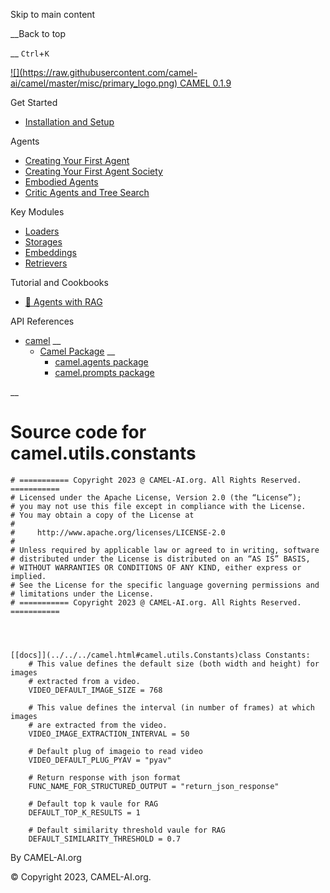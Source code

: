 Skip to main content

__Back to top

__ `Ctrl`+`K`

[ ![](https://raw.githubusercontent.com/camel-
ai/camel/master/misc/primary_logo.png) CAMEL 0.1.9 ](../../../index.html)

Get Started

  * [Installation and Setup](../../../get_started/setup.html)

Agents

  * [Creating Your First Agent](../../../agents/single_agent.html)
  * [Creating Your First Agent Society](../../../agents/role_playing.html)
  * [Embodied Agents](../../../agents/embodied_agents.html)
  * [Critic Agents and Tree Search](../../../agents/critic_agents_and_tree_search.html)

Key Modules

  * [Loaders](../../../key_modules/loaders.html)
  * [Storages](../../../key_modules/storages.html)
  * [Embeddings](../../../key_modules/embeddings.html)
  * [Retrievers](../../../key_modules/retrievers.html)

Tutorial and Cookbooks

  * [🐫 Agents with RAG](../../../tutorials_and_cookbooks/agents_with_rag.html)

API References

  * [camel](../../../modules.html) __
    * [Camel Package](../../../camel.html) __
      * [camel.agents package](../../../camel.agents.html)
      * [camel.prompts package](../../../camel.prompts.html)

__

#

# Source code for camel.utils.constants

    
    
    # =========== Copyright 2023 @ CAMEL-AI.org. All Rights Reserved. ===========
    # Licensed under the Apache License, Version 2.0 (the “License”);
    # you may not use this file except in compliance with the License.
    # You may obtain a copy of the License at
    #
    #     http://www.apache.org/licenses/LICENSE-2.0
    #
    # Unless required by applicable law or agreed to in writing, software
    # distributed under the License is distributed on an “AS IS” BASIS,
    # WITHOUT WARRANTIES OR CONDITIONS OF ANY KIND, either express or implied.
    # See the License for the specific language governing permissions and
    # limitations under the License.
    # =========== Copyright 2023 @ CAMEL-AI.org. All Rights Reserved. ===========
    
    
    
    
    [[docs]](../../../camel.html#camel.utils.Constants)class Constants:
        # This value defines the default size (both width and height) for images
        # extracted from a video.
        VIDEO_DEFAULT_IMAGE_SIZE = 768
    
        # This value defines the interval (in number of frames) at which images
        # are extracted from the video.
        VIDEO_IMAGE_EXTRACTION_INTERVAL = 50
    
        # Default plug of imageio to read video
        VIDEO_DEFAULT_PLUG_PYAV = "pyav"
    
        # Return response with json format
        FUNC_NAME_FOR_STRUCTURED_OUTPUT = "return_json_response"
    
        # Default top k vaule for RAG
        DEFAULT_TOP_K_RESULTS = 1
    
        # Default similarity threshold vaule for RAG
        DEFAULT_SIMILARITY_THRESHOLD = 0.7
    
    
    

By CAMEL-AI.org

© Copyright 2023, CAMEL-AI.org.  

